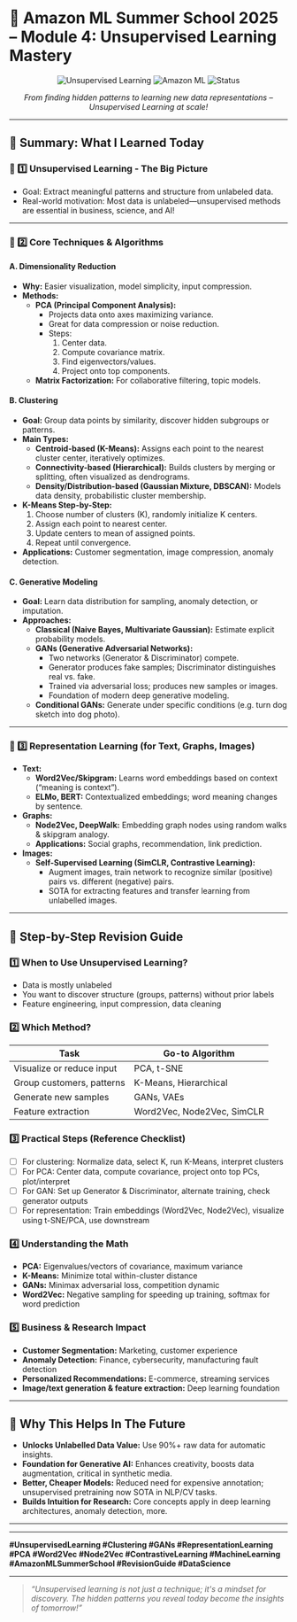 # 🤖 Amazon ML Summer School 2025 – Module 4: Unsupervised Learning Mastery

<div align="center">

![Unsupervised Learning](https://img.shields.io/badge/Module%204-Unsupervised%20Learning-blue?style=for-the-badge)
![Amazon ML](https://img.shields.io/badge/Learning-Amazon%20ML%20School-orange?style=for-the-badge)
![Status](https://img.shields.io/badge/Status-Completed-brightgreen?style=for-the-badge)

*From finding hidden patterns to learning new data representations – Unsupervised Learning at scale!*

</div>

---

## 📆 Summary: What I Learned Today

### 🌟 1️⃣ **Unsupervised Learning - The Big Picture**
- Goal: Extract meaningful patterns and structure from unlabeled data.
- Real-world motivation: Most data is unlabeled—unsupervised methods are essential in business, science, and AI!

---

### 🌟 2️⃣ **Core Techniques & Algorithms**

#### A. **Dimensionality Reduction**
- **Why:** Easier visualization, model simplicity, input compression.
- **Methods:**
  - **PCA (Principal Component Analysis):**
    - Projects data onto axes maximizing variance.
    - Great for data compression or noise reduction.
    - Steps:
      1. Center data.
      2. Compute covariance matrix.
      3. Find eigenvectors/values.
      4. Project onto top components.
  - **Matrix Factorization:** For collaborative filtering, topic models.

#### B. **Clustering**
- **Goal:** Group data points by similarity, discover hidden subgroups or patterns.
- **Main Types:**
  - **Centroid-based (K-Means):** Assigns each point to the nearest cluster center, iteratively optimizes.
  - **Connectivity-based (Hierarchical):** Builds clusters by merging or splitting, often visualized as dendrograms.
  - **Density/Distribution-based (Gaussian Mixture, DBSCAN):** Models data density, probabilistic cluster membership.
- **K-Means Step-by-Step:**
  1. Choose number of clusters (K), randomly initialize K centers.
  2. Assign each point to nearest center.
  3. Update centers to mean of assigned points.
  4. Repeat until convergence.
- **Applications:** Customer segmentation, image compression, anomaly detection.

#### C. **Generative Modeling**
- **Goal:** Learn data distribution for sampling, anomaly detection, or imputation.
- **Approaches:**
  - **Classical (Naive Bayes, Multivariate Gaussian):** Estimate explicit probability models.
  - **GANs (Generative Adversarial Networks):**
    - Two networks (Generator & Discriminator) compete.
    - Generator produces fake samples; Discriminator distinguishes real vs. fake.
    - Trained via adversarial loss; produces new samples or images.
    - Foundation of modern deep generative modeling.
  - **Conditional GANs:** Generate under specific conditions (e.g. turn dog sketch into dog photo).

---

### 🌟 3️⃣ **Representation Learning (for Text, Graphs, Images)**
- **Text:**
  - **Word2Vec/Skipgram:** Learns word embeddings based on context (“meaning is context”).
  - **ELMo, BERT:** Contextualized embeddings; word meaning changes by sentence.
- **Graphs:**
  - **Node2Vec, DeepWalk:** Embedding graph nodes using random walks & skipgram analogy.
  - **Applications:** Social graphs, recommendation, link prediction.
- **Images:**
  - **Self-Supervised Learning (SimCLR, Contrastive Learning):**
    - Augment images, train network to recognize similar (positive) pairs vs. different (negative) pairs.
    - SOTA for extracting features and transfer learning from unlabelled images.

---

## 🧩 Step-by-Step Revision Guide

### 1️⃣ When to Use Unsupervised Learning?
- Data is mostly unlabeled
- You want to discover structure (groups, patterns) without prior labels
- Feature engineering, input compression, data cleaning

### 2️⃣ Which Method?  
| Task                       | Go-to Algorithm   |
|----------------------------|------------------|
| Visualize or reduce input  | PCA, t-SNE       |
| Group customers, patterns  | K-Means, Hierarchical |
| Generate new samples       | GANs, VAEs       |
| Feature extraction         | Word2Vec, Node2Vec, SimCLR |

### 3️⃣ Practical Steps (Reference Checklist)
- [ ] For clustering: Normalize data, select K, run K-Means, interpret clusters
- [ ] For PCA: Center data, compute covariance, project onto top PCs, plot/interpret
- [ ] For GAN: Set up Generator & Discriminator, alternate training, check generator outputs
- [ ] For representation: Train embeddings (Word2Vec, Node2Vec), visualize using t-SNE/PCA, use downstream

### 4️⃣ Understanding the Math
- **PCA:** Eigenvalues/vectors of covariance, maximum variance
- **K-Means:** Minimize total within-cluster distance
- **GANs:** Minimax adversarial loss, competition dynamic
- **Word2Vec:** Negative sampling for speeding up training, softmax for word prediction

### 5️⃣ Business & Research Impact
- **Customer Segmentation:** Marketing, customer experience
- **Anomaly Detection:** Finance, cybersecurity, manufacturing fault detection
- **Personalized Recommendations:** E-commerce, streaming services
- **Image/text generation & feature extraction:** Deep learning foundation

---

## 🚀 Why This Helps In The Future

- **Unlocks Unlabelled Data Value:** Use 90%+ raw data for automatic insights.
- **Foundation for Generative AI:** Enhances creativity, boosts data augmentation, critical in synthetic media.
- **Better, Cheaper Models:** Reduced need for expensive annotation; unsupervised pretraining now SOTA in NLP/CV tasks.
- **Builds Intuition for Research:** Core concepts apply in deep learning architectures, anomaly detection, more.

---


---

**#UnsupervisedLearning #Clustering #GANs #RepresentationLearning #PCA #Word2Vec #Node2Vec #ContrastiveLearning #MachineLearning #AmazonMLSummerSchool #RevisionGuide #DataScience**

---

> _“Unsupervised learning is not just a technique; it's a mindset for discovery. The hidden patterns you reveal today become the insights of tomorrow!”_
